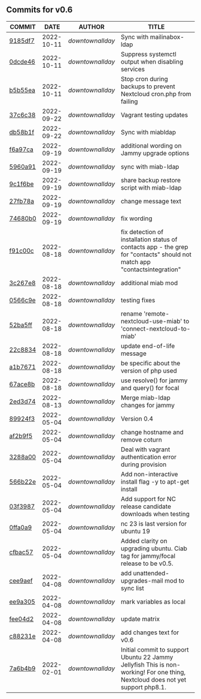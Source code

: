 ## Commits for v0.6
| COMMIT | DATE | AUTHOR | TITLE |
| ------ | ---- | ------ | ----- |
| [9185df7](https://github.com/downtownallday/cloudinabox/commit/9185df7dcf44ce6baa02793c988e16dd711e1123) | 2022-10-11 | _downtownallday_ | Sync with mailinabox-ldap |
| [0dcde46](https://github.com/downtownallday/cloudinabox/commit/0dcde4652be57c4c9c8277f129b3cd9712c664df) | 2022-10-11 | _downtownallday_ | Suppress systemctl output when disabling services |
| [b5b55ea](https://github.com/downtownallday/cloudinabox/commit/b5b55ea6276b00d5927e73d649266d1b8383731c) | 2022-10-11 | _downtownallday_ | Stop cron during backups to prevent Nextcloud cron.php from failing |
| [37c6c38](https://github.com/downtownallday/cloudinabox/commit/37c6c38fef8b760aa01f720dd8eae802cb86815e) | 2022-09-22 | _downtownallday_ | Vagrant testing updates |
| [db58b1f](https://github.com/downtownallday/cloudinabox/commit/db58b1fa84052b17e326fda69b1d962a914fbcce) | 2022-09-22 | _downtownallday_ | Sync with miabldap |
| [f6a97ca](https://github.com/downtownallday/cloudinabox/commit/f6a97ca9776f3b025995af841be42b392bc012a5) | 2022-09-19 | _downtownallday_ | additional wording on Jammy upgrade options |
| [5960a91](https://github.com/downtownallday/cloudinabox/commit/5960a914f4f032bf2cd75447c249da943264b4ef) | 2022-09-19 | _downtownallday_ | sync with miab-ldap |
| [9c1f6be](https://github.com/downtownallday/cloudinabox/commit/9c1f6bed68fb36a10a2c8cb590e8efec35bef724) | 2022-09-19 | _downtownallday_ | share backup restore script with miab-ldap |
| [27fb78a](https://github.com/downtownallday/cloudinabox/commit/27fb78ab7175ee1ef700007ef93aa4b1b4c2d8d3) | 2022-09-19 | _downtownallday_ | change message text |
| [74680b0](https://github.com/downtownallday/cloudinabox/commit/74680b0e53720cd703606c9cac0aec869ab356e9) | 2022-09-19 | _downtownallday_ | fix wording |
| [f91c00c](https://github.com/downtownallday/cloudinabox/commit/f91c00c853337357082419dc9ec14aafb54e0e19) | 2022-08-18 | _downtownallday_ | fix detection of installation status of contacts app - the grep for "contacts" should not match app "contactsintegration" |
| [3c267e8](https://github.com/downtownallday/cloudinabox/commit/3c267e85d4125c5e7e57d85a05f8026611677860) | 2022-08-18 | _downtownallday_ | additional miab mod |
| [0566c9e](https://github.com/downtownallday/cloudinabox/commit/0566c9e74d7c430acbed43e558d5740e2cfd6c4b) | 2022-08-18 | _downtownallday_ | testing fixes |
| [52ba5ff](https://github.com/downtownallday/cloudinabox/commit/52ba5ffd522574b9f4db4f45b3682ea397846ed0) | 2022-08-18 | _downtownallday_ | rename 'remote-nextcloud-use-miab' to 'connect-nextcloud-to-miab' |
| [22c8834](https://github.com/downtownallday/cloudinabox/commit/22c88344d5ce17c05b6389d9a327294631127e62) | 2022-08-18 | _downtownallday_ | update end-of-life message |
| [a1b7671](https://github.com/downtownallday/cloudinabox/commit/a1b76715fc365f72a04114384a2cc6f49e7ba725) | 2022-08-18 | _downtownallday_ | be specific about the version of php used |
| [67ace8b](https://github.com/downtownallday/cloudinabox/commit/67ace8bbb4053a1cbec9fec1a188bd206bce2cec) | 2022-08-18 | _downtownallday_ | use resolve() for jammy and query() for focal |
| [2ed3d74](https://github.com/downtownallday/cloudinabox/commit/2ed3d747a638b9dbfe0a7f3557271fdad6faf97a) | 2022-08-13 | _downtownallday_ | Merge miab-ldap changes for jammy |
| [89924f3](https://github.com/downtownallday/cloudinabox/commit/89924f39d5456b35b17c729b4cdbae0eb66232f0) | 2022-05-04 | _downtownallday_ | Version 0.4 |
| [af2b9f5](https://github.com/downtownallday/cloudinabox/commit/af2b9f59fb8e03e9e081ef79638d555afd4244b6) | 2022-05-04 | _downtownallday_ | change hostname and remove coturn |
| [3288a00](https://github.com/downtownallday/cloudinabox/commit/3288a00897f8aa0751e3df1c79adbe339fb184a1) | 2022-05-04 | _downtownallday_ | Deal with vagrant authentication error during provision |
| [566b22e](https://github.com/downtownallday/cloudinabox/commit/566b22ec688efa8e21246b86f8c0d653f20670a5) | 2022-05-04 | _downtownallday_ | Add non-interactive install flag -y to apt-get install |
| [03f3987](https://github.com/downtownallday/cloudinabox/commit/03f398721aad711f3084e73e1af1b2932714cdc5) | 2022-05-04 | _downtownallday_ | Add support for NC release candidate downloads when testing |
| [0ffa0a9](https://github.com/downtownallday/cloudinabox/commit/0ffa0a99c8044090d228f22a6cca0837e1711590) | 2022-05-04 | _downtownallday_ | nc 23 is last version for ubuntu 19 |
| [cfbac57](https://github.com/downtownallday/cloudinabox/commit/cfbac57982f6b43202a46aa5cac1c31b1ac34613) | 2022-05-04 | _downtownallday_ | Added clarity on upgrading ubuntu. Ciab tag for jammy/focal release to be v0.5. |
| [cee9aef](https://github.com/downtownallday/cloudinabox/commit/cee9aef90becf36f89d0ac0024e119cbab78d595) | 2022-04-08 | _downtownallday_ | add unattended-upgrades-mail mod to sync list |
| [ee9a305](https://github.com/downtownallday/cloudinabox/commit/ee9a3053caeb9b30f17d8d9ed9db596f32667078) | 2022-04-08 | _downtownallday_ | mark variables as local |
| [fee04d2](https://github.com/downtownallday/cloudinabox/commit/fee04d2a4f8f87d0b04a5d3c677842d374637b83) | 2022-04-08 | _downtownallday_ | update matrix |
| [c88231e](https://github.com/downtownallday/cloudinabox/commit/c88231ef3e87a220758899c44a92c321e92cf9c6) | 2022-04-08 | _downtownallday_ | add changes text for v0.6 |
| [7a6b4b9](https://github.com/downtownallday/cloudinabox/commit/7a6b4b9296215494fb11605d422ae3b14e78fafd) | 2022-02-01 | _downtownallday_ | Initial commit to support Ubuntu 22 Jammy Jellyfish This is non-working! For one thing, Nextcloud does not yet support php8.1. |
